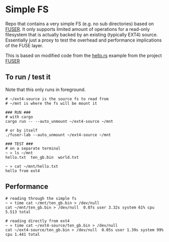 # Simple FS

Repo that contains a very simple FS (e.g. no sub directories) based on [FUSER](https://github.com/cberner/fuser). It only supports limited amount of operations for a read-only filesystem that is actually backed by an existing (typically EXT4) source. Essentially just a proxy to test the overhead and performance implications of the FUSE layer.

This is based on modified code from the [hello.rs](https://github.com/cberner/fuser/blob/master/examples/hello.rs) example from the project [FUSER](https://github.com/cberner/fuser)

## To run / test it
Note that this only runs in foreground.

```
# ~/ext4-source is the source fs to read from
# ~/mnt is where the fs will be mount it

### RUN ###
# with cargo
cargo run -- --auto_unmount ~/ext4-source ~/mnt

# or by itself
./fuser-lab --auto_unmount ~/ext4-source ~/mnt

### TEST ###
# on a separate terminal
~ » ls ~/mnt
hello.txt  ten_gb.bin  world.txt

~ » cat ~/mnt/hello.txt
hello from ext4

```

## Performance

```
# reading through the simple fs
~ » time cat ~/mnt/ten_gb.bin > /dev/null
cat ~/mnt/ten_gb.bin > /dev/null  0.07s user 3.32s system 61% cpu 5.513 total

# reading directly from ext4
~ » time cat ~/ext4-source/ten_gb.bin > /dev/null
cat ~/ext4-source/ten_gb.bin > /dev/null  0.05s user 1.39s system 99% cpu 1.441 total

```
